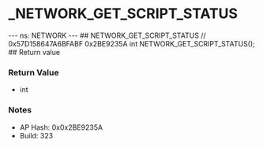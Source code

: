# _NETWORK_GET_SCRIPT_STATUS

--- ns: NETWORK --- ## NETWORK_GET_SCRIPT_STATUS  // 0x57D158647A6BFABF 0x2BE9235A int NETWORK_GET_SCRIPT_STATUS();   ## Return value

### Return Value
* int

### Notes
* AP Hash: 0x0x2BE9235A
* Build: 323

